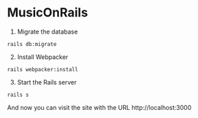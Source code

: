 # MusicOnRails

1. Migrate the database

```
rails db:migrate
```

2. Install Webpacker

```
rails webpacker:install
```

3. Start the Rails server

```
rails s
```

And now you can visit the site with the URL http://localhost:3000
